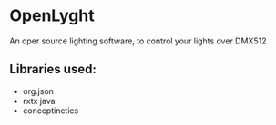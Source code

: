 # OpenLyght
An oper source lighting software, to control your lights over DMX512


## Libraries used:

* org.json
* rxtx java
* conceptinetics
